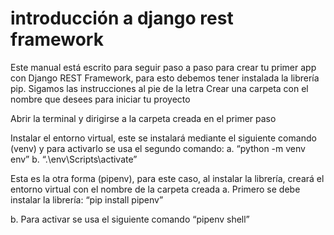 # introducción a django rest framework

Este manual está escrito para seguir paso a paso para crear tu primer app con Django REST Framework, para esto debemos tener instalada la librería pip.
Sigamos las instrucciones al pie de la letra
Crear una carpeta con el nombre que desees para iniciar tu proyecto


Abrir la terminal y dirigirse a la carpeta creada en el primer paso


Instalar el entorno virtual, este se instalará mediante el siguiente comando (venv) y para activarlo se usa el segundo comando:
a. “python -m venv env”
b. “.\env\Scripts\activate”
 
Esta es la otra forma (pipenv), para este caso, al instalar la librería, creará el entorno virtual con el nombre de la carpeta creada
a. Primero se debe instalar la librería: “pip install pipenv”

b. Para activar se usa el siguiente comando “pipenv shell”

